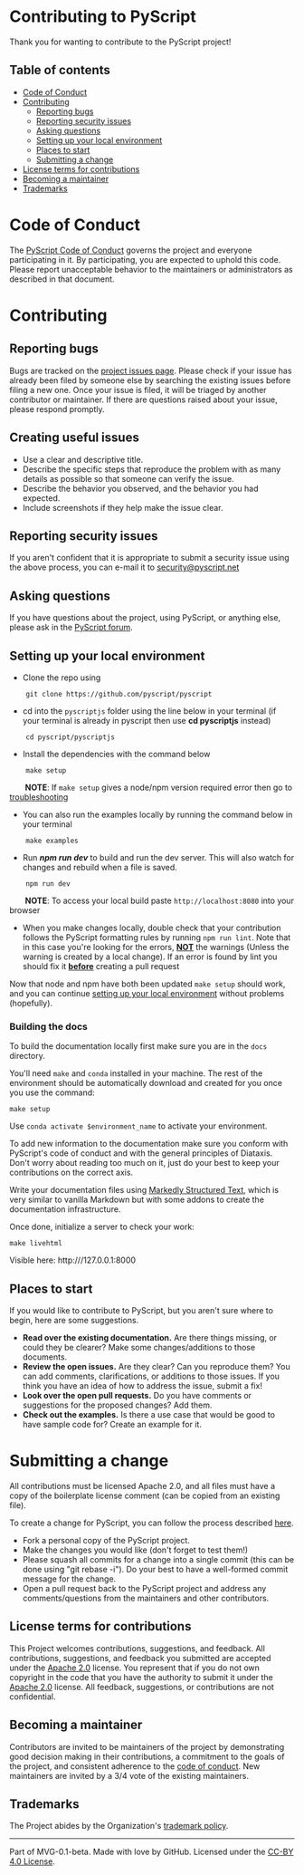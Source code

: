 # Contributing to PyScript

Thank you for wanting to contribute to the PyScript project!

## Table of contents

* [Code of Conduct](#code-of-conduct)
* [Contributing](#contributing)
    * [Reporting bugs](#reporting-bugs)
    * [Reporting security issues](#reporting-security-issues)
    * [Asking questions](#asking-questions)
    * [Setting up your local environment](#setting-up-your-local-environment)
    * [Places to start](#places-to-start)
    * [Submitting a change](#submitting-a-change)
* [License terms for contributions](#license-terms-for-contributions)
* [Becoming a maintainer](#becoming-a-maintainer)
* [Trademarks](#trademarks)

# Code of Conduct

The [PyScript Code of Conduct](https://github.com/pyscript/governance/blob/main/CODE-OF-CONDUCT.md) governs the project and everyone participating in it. By participating, you are expected to uphold this code. Please report unacceptable behavior to the maintainers or administrators as described in that document.

# Contributing

## Reporting bugs

Bugs are tracked on the [project issues page](https://github.com/pyscript/pyscript/issues). Please check if your issue has already been filed by someone else by searching the existing issues before filing a new one. Once your issue is filed, it will be triaged by another contributor or maintainer. If there are questions raised about your issue, please respond promptly.

## Creating useful issues

* Use a clear and descriptive title.
* Describe the specific steps that reproduce the problem with as many details as possible so that someone can verify the issue.
* Describe the behavior you observed, and the behavior you had expected.
* Include screenshots if they help make the issue clear.

## Reporting security issues

If you aren't confident that it is appropriate to submit a security issue using the above process, you can e-mail it to security@pyscript.net

## Asking questions

If you have questions about the project, using PyScript, or anything else, please ask in the [PyScript forum](https://community.anaconda.cloud/c/tech-topics/pyscript).

## Setting up your local environment

* Clone the repo using
```
    git clone https://github.com/pyscript/pyscript
```
* cd into the `pyscriptjs` folder using the line below in your terminal (if your terminal is already in pyscript then use **cd pyscriptjs** instead)
```
    cd pyscript/pyscriptjs
```
* Install the dependencies with the command below

```
    make setup
```
&nbsp;&nbsp;&nbsp;&nbsp;&nbsp;&nbsp; **NOTE**: If `make setup` gives a node/npm version required  error then go to [troubleshooting](https://github.com/pyscript/pyscript/blob/main/TROUBLESHOOTING.md)

* You can also run the examples locally by running the command below in your terminal
```
    make examples
```
* Run ***npm run dev*** to build and run the dev server. This will also watch for changes and rebuild when a file is saved.
```
    npm run dev
```
&nbsp;&nbsp;&nbsp;&nbsp;&nbsp;&nbsp; **NOTE**: To access your local build paste `http://localhost:8080` into your browser

* When you make changes locally, double check that your contribution follows the PyScript formatting rules by running `npm run lint`. Note that in this case you're looking for the errors, <u>**NOT**</u> the warnings (Unless the warning is created by a local change). If an error is found by lint you should fix it <u>**before**</u> creating a pull request


Now that node and npm have both been updated `make setup` should work, and you can continue [setting up your local environment](#setting-up-your-local-environment) without problems (hopefully).

### Building the docs

To build the documentation locally first make sure you are in the `docs` directory.

You'll need `make` and `conda` installed in your machine. The rest of the environment should be automatically download and created for you once you use the command:

```
make setup
```

Use `conda activate $environment_name` to activate your environment.

To add new information to the documentation make sure you conform with PyScript's code of conduct and with the general principles of Diataxis. Don't worry about reading too much on it, just do your best to keep your contributions on the correct axis.

Write your documentation files using [Markedly Structured Text](https://myst-parser.readthedocs.io/en/latest/syntax/optional.html), which is very similar to vanilla Markdown but with some addons to create the documentation infrastructure.

Once done, initialize a server to check your work:

```
make livehtml
```

Visible here: http:///127.0.0.1:8000

## Places to start

If you would like to contribute to PyScript, but you aren't sure where to begin, here are some suggestions.

* **Read over the existing documentation.** Are there things missing, or could they be clearer? Make some changes/additions to those documents.
* **Review the open issues.** Are they clear? Can you reproduce them? You can add comments, clarifications, or additions to those issues. If you think you have an idea of how to address the issue, submit a fix!
* **Look over the open pull requests.** Do you have comments or suggestions for the proposed changes? Add them.
* **Check out the examples.** Is there a use case that would be good to have sample code for? Create an example for it.

# Submitting a change

All contributions must be licensed Apache 2.0, and all files must have a copy of the boilerplate license comment (can be copied from an existing file).

To create a change for PyScript, you can follow the process described [here](https://docs.github.com/en/get-started/quickstart/contributing-to-projects).

* Fork a personal copy of the PyScript project.
* Make the changes you would like (don't forget to test them!)
* Please squash all commits for a change into a single commit (this can be done using "git rebase -i"). Do your best to have a well-formed commit message for the change.
* Open a pull request back to the PyScript project and address any comments/questions from the maintainers and other contributors.

## License terms for contributions

This Project welcomes contributions, suggestions, and feedback. All contributions, suggestions, and feedback you submitted are accepted under the [Apache 2.0](./LICENSE) license. You represent that if you do not own copyright in the code that you have the authority to submit it under the [Apache 2.0](./LICENSE) license. All feedback, suggestions, or contributions are not confidential.


## Becoming a maintainer

Contributors are invited to be maintainers of the project by demonstrating good decision making in their contributions, a commitment to the goals of the project, and consistent adherence to the [code of conduct](https://github.com/pyscript/governance/blob/main/CODE-OF-CONDUCT.md). New maintainers are invited by a 3/4 vote of the existing maintainers.

## Trademarks

The Project abides by the Organization's [trademark policy](https://github.com/pyscript/governance/blob/main/TRADEMARKS.md).

---
Part of MVG-0.1-beta.
Made with love by GitHub. Licensed under the [CC-BY 4.0 License](https://creativecommons.org/licenses/by-sa/4.0/).
